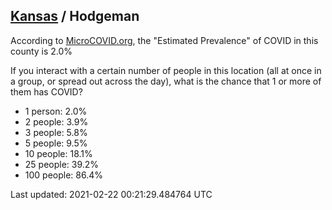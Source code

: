 
## [Kansas](/united-states/kansas) / Hodgeman

According to [MicroCOVID.org](http://microcovid.org),
the "Estimated Prevalence" of COVID in this county is 2.0%

If you interact with a certain number of people in this location
(all at once in a group, or spread out across the day), what is the chance that
1 or more of them has COVID?

- 1 person: 2.0%
- 2 people: 3.9%
- 3 people: 5.8%
- 5 people: 9.5%
- 10 people: 18.1%
- 25 people: 39.2%
- 100 people: 86.4%

Last updated: 2021-02-22 00:21:29.484764 UTC
